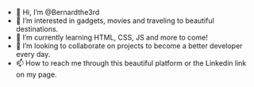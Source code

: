 - 👋 Hi, I’m @Bernardthe3rd
- 👀 I’m interested in gadgets, movies and traveling to beautiful destinations.
- 🌱 I’m currently learning HTML, CSS, JS and more to come!
- 💞️ I’m looking to collaborate on projects to become a better developer every day.
- 📫 How to reach me through this beautiful platform or the Linkedin link on my page.

<!---
Bernardthe3rd/Bernardthe3rd is a ✨ special ✨ repository because its `README.md` (this file) appears on your GitHub profile.
You can click the Preview link to take a look at your changes.
--->
